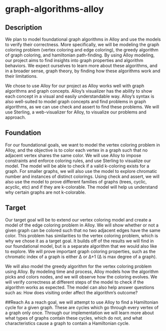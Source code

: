 # graph-algorithms-alloy

## Description
We plan to model foundational graph algorithms in Alloy and use the models to verify their correctness. More specifically, we will be modeling the graph coloring problem (vertex coloring and edge coloring), the greedy algorithm of graph coloring, and hamiltonian path-finding. By using Alloy modeling, our project aims to find insights into graph properties and algorithm behaviors. We expect ourselves to learn more about these algorithms, and in a broader sense, graph theory, by finding how these algorithms work and their limitations. 

We chose to use Alloy for our project as Alloy works well with graph algorithms and graph concepts. Alloy’s visualizer has the ability to show each concept in a visual and easily understandable way. Alloy’s syntax is also well-suited to model graph concepts and find problems in graph algorithms, as we can use check and assert to find these problems. We will use Sterling, a web-visualizer for Alloy, to visualize our problems and approach.

## Foundation
For our foundational goals, we want to model the vertex coloring problem in Alloy, and the objective is to color each vertex in a graph such that no adjacent vertex shares the same color. We will use Alloy to impose constraints and enforce coloring rules, and use Sterling to visualize our model. The model will be able to check if a valid k-coloring exists for a graph. For smaller graphs, we will also use the model to explore chromatic number and instances of distinct colorings. Using check and assert, we will also use the model to prove different families of graphs (trees, cyclic, acyclic, etc) and if they are k-colorable. The model will help us understand why certain graphs are not k-colorable.

## Target
Our target goal will be to extend our vertex coloring model and create a model of the edge coloring problem in Alloy. We will show whether or not a given graph can be colored such that no two adjacent edges have the same color. This problem has similarities to the vertex coloring problem, which is why we chose it as a target goal. It builds off of the results we will find in our foundational model, but is a separate algorithm that we would also like to explore. We will prove important graph coloring properties, such as the chromatic index of a graph is either Δ or Δ+1 (Δ is max degree of a graph).

We will also model the greedy algorithm for the vertex coloring problem using Alloy. By modeling time and process, Alloy models how the algorithm picks and colors nodes, and we will observe how the coloring evolves. We will verify correctness at different steps of the model to check if the algorithm works as expected. The model can also help answer questions such as: How does visiting order affect the algorithm’s outcome?

##Reach
As a reach goal, we will attempt to use Alloy to find a Hamiltonian cycle for a given graph. These are cycles which go through every vertex of a graph only once. Through our implementation we will learn more about what types of graphs contain these cycles, which do not, and what characteristics cause a graph to contain a Hamiltonian cycle. 
